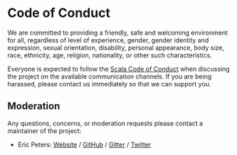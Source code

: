 # Code of Conduct

We are committed to providing a friendly, safe and welcoming environment for all, regardless of level of experience, gender, gender identity and expression, sexual orientation, disability, personal appearance, body size, race, ethnicity, age, religion, nationality, or other such characteristics.

Everyone is expected to follow the [Scala Code of Conduct] when discussing the project on the available communication channels. If you are being harassed, please contact us immediately so that we can support you.

## Moderation

Any questions, concerns, or moderation requests please contact a maintainer of the project:

- Eric Peters: [Website](https://github.com/er1c) / [GitHub](https://github.com/er1c) / [Gitter](https://gitter.im/er1c) / [Twitter](https://twitter.com/ericpeters)

[Scala Code of Conduct]: https://www.scala-lang.org/conduct/
